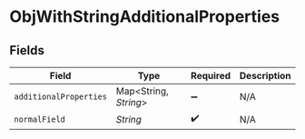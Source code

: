 # ObjWithStringAdditionalProperties


## Fields

| Field                  | Type                   | Required               | Description            |
| ---------------------- | ---------------------- | ---------------------- | ---------------------- |
| `additionalProperties` | Map\<String, *String*> | :heavy_minus_sign:     | N/A                    |
| `normalField`          | *String*               | :heavy_check_mark:     | N/A                    |